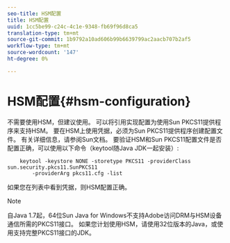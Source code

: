 ```yaml
---
seo-title: HSM配置
title: HSM配置
uuid: 1cc5be99-c24c-4c1e-9348-fb69f96d8ca5
translation-type: tm+mt
source-git-commit: 1b9792a10ad606b99b6639799ac2aacb707b2af5
workflow-type: tm+mt
source-wordcount: '147'
ht-degree: 0%

---
```



# HSM配置{#hsm-configuration}

不需要使用HSM，但建议使用。 可以将引用实现配置为使用Sun PKCS11提供程序来支持HSM。 要在HSM上使用凭据，必须为Sun PKCS11提供程序创建配置文件。 有关详细信息，请参阅Sun文档。 要验证HSM和Sun PKCS11配置文件是否配置正确，可以使用以下命令（keytool随Java JDK一起安装）:

```
    keytool -keystore NONE -storetype PKCS11 -providerClass sun.security.pkcs11.SunPKCS11 
        -providerArg pkcs11.cfg -list
```

如果您在列表中看到凭据，则HSM配置正确。

>[!NOTE]
>
>自Java 1.7起，64位Sun Java for Windows不支持Adobe访问DRM与HSM设备通信所需的PKCS11接口。 如果您计划使用HSM，请使用32位版本的Java，或使用支持完整PKCS11接口的JDK。

